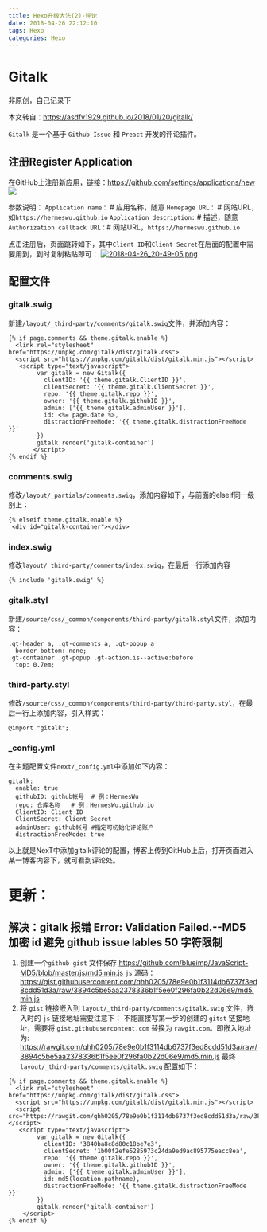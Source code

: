 ```yaml
---
title: Hexo升级大法(2)-评论
date: 2018-04-26 22:12:10
tags: Hexo
categories: Hexo
---
```


# Gitalk

非原创，自己记录下

本文转自：https://asdfv1929.github.io/2018/01/20/gitalk/

`Gitalk` 是一个基于 `Github Issue` 和 `Preact` 开发的评论插件。

## 注册Register Application
在GitHub上注册新应用，链接：https://github.com/settings/applications/new
![](https://i.loli.net/2018/04/26/5ae1c9377aec6.png
)

参数说明：
`Application name：` # 应用名称，随意
`Homepage URL：` # 网站URL，如`https://hermeswu.github.io`
`Application description:` # 描述，随意
`Authorization callback URL：`# 网站URL，`https://hermeswu.github.io`

点击注册后，页面跳转如下，其中`Client ID`和`Client Secret`在后面的配置中需要用到，到时复制粘贴即可：
[![2018-04-26_20-49-05.png](https://i.loli.net/2018/04/26/5ae1caf0331d6.png)](https://i.loli.net/2018/04/26/5ae1caf0331d6.png)

## 配置文件

### gitalk.swig
新建`/layout/_third-party/comments/gitalk.swig`文件，并添加内容：

```
{% if page.comments && theme.gitalk.enable %}
  <link rel="stylesheet" href="https://unpkg.com/gitalk/dist/gitalk.css">
  <script src="https://unpkg.com/gitalk/dist/gitalk.min.js"></script>
   <script type="text/javascript">
        var gitalk = new Gitalk({
          clientID: '{{ theme.gitalk.ClientID }}',
          clientSecret: '{{ theme.gitalk.ClientSecret }}',
          repo: '{{ theme.gitalk.repo }}',
          owner: '{{ theme.gitalk.githubID }}',
          admin: ['{{ theme.gitalk.adminUser }}'],
          id: <%= page.date %>,
          distractionFreeMode: '{{ theme.gitalk.distractionFreeMode }}'
        })
        gitalk.render('gitalk-container')           
       </script>
{% endif %}
```
### comments.swig
修改`/layout/_partials/comments.swig`，添加内容如下，与前面的elseif同一级别上：

```
{% elseif theme.gitalk.enable %}
 <div id="gitalk-container"></div>

```
### index.swig
修改`layout/_third-party/comments/index.swig`，在最后一行添加内容

```
{% include 'gitalk.swig' %}
```
### gitalk.styl
新建`/source/css/_common/components/third-party/gitalk.styl`文件，添加内容：

```
.gt-header a, .gt-comments a, .gt-popup a
  border-bottom: none;
.gt-container .gt-popup .gt-action.is--active:before
  top: 0.7em;
```
### third-party.styl
修改`/source/css/_common/components/third-party/third-party.styl`，在最后一行上添加内容，引入样式：

```
@import "gitalk";
```
### _config.yml
在主题配置文件`next/_config.yml`中添加如下内容：

```
gitalk:
  enable: true
  githubID: github帐号  # 例：HermesWu  
  repo: 仓库名称   # 例：HermesWu.github.io
  ClientID: Client ID
  ClientSecret: Client Secret
  adminUser: github帐号 #指定可初始化评论账户
  distractionFreeMode: true
```

以上就是NexT中添加gitalk评论的配置，博客上传到GitHub上后，打开页面进入某一博客内容下，就可看到评论处。

# 更新：
## 解决：gitalk 报错 Error: Validation Failed.--MD5 加密 id 避免 github issue lables 50 字符限制
1. 创建一个`github gist` 文件保存 https://github.com/blueimp/JavaScript-MD5/blob/master/js/md5.min.js `js` 源码：
https://gist.githubusercontent.com/qhh0205/78e9e0b1f3114db6737f3ed8cdd51d3a/raw/3894c5be5aa2378336b1f5ee0f296fa0b22d06e9/md5.min.js
2. 将 `gist` 链接嵌入到 `layout/_third-party/comments/gitalk.swig` 文件，嵌入时的 `js` 链接地址需要注意下：
不能直接写第一步的创建的 `gitst` 链接地址，需要将 `gist.githubusercontent.com` 替换为 `rawgit.com`。即嵌入地址为: https://rawgit.com/qhh0205/78e9e0b1f3114db6737f3ed8cdd51d3a/raw/3894c5be5aa2378336b1f5ee0f296fa0b22d06e9/md5.min.js
最终 `layout/_third-party/comments/gitalk.swig` 配置如下：

```
{% if page.comments && theme.gitalk.enable %}
  <link rel="stylesheet" href="https://unpkg.com/gitalk/dist/gitalk.css">
  <script src="https://unpkg.com/gitalk/dist/gitalk.min.js"></script>
  <script src="https://rawgit.com/qhh0205/78e9e0b1f3114db6737f3ed8cdd51d3a/raw/3894c5be5aa2378336b1f5ee0f296fa0b22d06e9/md5.min.js"></script>
   <script type="text/javascript">
        var gitalk = new Gitalk({
          clientID: '3840ba8c8d80c18be7e3',
          clientSecret: '1b00f2efe5285973c24da9ed9ac895775eacc8ea',
          repo: '{{ theme.gitalk.repo }}',
          owner: '{{ theme.gitalk.githubID }}',
          admin: ['{{ theme.gitalk.adminUser }}'],
          id: md5(location.pathname),
          distractionFreeMode: '{{ theme.gitalk.distractionFreeMode }}'
        })
        gitalk.render('gitalk-container')
    </script>
{% endif %}
```




